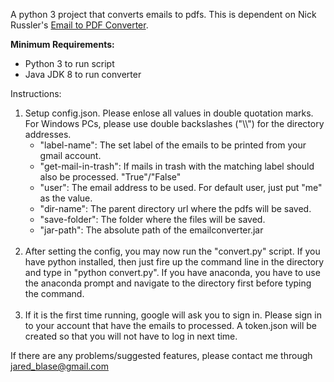 A python 3 project that converts emails to pdfs.
This is dependent on Nick Russler's <a href='https://github.com/nickrussler/email-to-pdf-converter'>Email to PDF Converter</a>.

<b>Minimum Requirements:</b>
<ul>
	<li>Python 3 to run script</li>
	<li>Java JDK 8 to run converter</li>
</ul>

Instructions:
<ol>
	<li>
		Setup config.json. Please enlose all values in double quotation marks. For Windows PCs, please use double backslashes ("\\") for the directory addresses.
		<ul>
			<li>"label-name": The set label of the emails to be printed from your gmail account.</li>
			<li>"get-mail-in-trash": If mails in trash with the matching label should also be processed. "True"/"False"</li>
			<li>"user": The email address to be used. For default user, just put "me" as the value.</li>
			<li>"dir-name": The parent directory url where the pdfs will be saved.</li>
			<li>"save-folder": The folder where the files will be saved.</li>
			<li>"jar-path": The absolute path of the emailconverter.jar</li>
		</ul>
	</li>
	<br>
	<li>
		After setting the config, you may now run the "convert.py" script. If you have python installed, then just fire up the command line in the directory and type in "python convert.py". If you have anaconda, you have to use the anaconda prompt and navigate to the directory first before typing the command.
	</li>
	<br>
	<li>
		If it is the first time running, google will ask you to sign in. Please sign in to your account that have the emails to processed.
	   	A token.json will be created so that you will not have to log in next time.
	</li>
</ol>


If there are any problems/suggested features, please contact me through jared_blase@gmail.com
